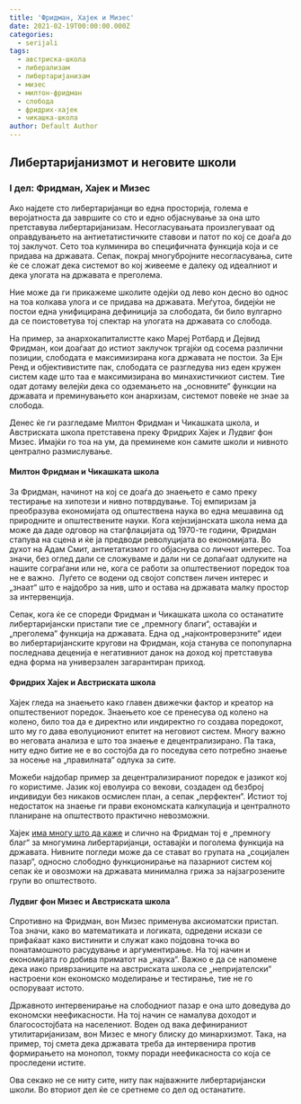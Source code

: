 ```yaml
---
title: 'Фридман, Хајек и Мизес'
date: 2021-02-19T00:00:00.000Z
categories:
  - serijali
tags:
  - австриска-школа
  - либерализам
  - либертаријанизам
  - мизес
  - милтон-фридман
  - слобода
  - фридрих-хајек
  - чикашка-школа
author: Default Author
---
```


## **Либертаријанизмот и неговите школи**

### I дел: **Фридман, Хајек и Мизес**

Ако најдете сто либертаријанци во една просторија, големa е веројатноста да завршите со сто и едно објаснување за она што претставува либертаријанизам. Несогласувањата произлегуваат од оправдувањето на антиетатистичките ставови и патот по кој се доаѓа до тој заклучот. Сето тоа кулминира во специфичната функција која и се придава на државата. Сепак, покрај многубројните несогласувања, сите ќе се сложат дека системот во кој живееме е далеку од идеалниот и дека улогата на државата е преголема.

Ние може да ги прикажеме школите одејќи од лево кон десно во однос на тоа колкава улога и се придава на државата. Меѓутоа, бидејќи не постои една унифицирана дефиниција за слободата, би било вулгарно да се поистоветува тој спектар на улогата на државата со слобода. 

На пример, за анархокапиталистте како Мареј Ротбард и Дејвид Фридман, кои доаѓаат до истиот заклучок тргајќи од сосема различни позиции, слободата е максимизирана кога државата не постои. За Ејн Ренд и објективистите пак, слободата се разгледува низ еден кружен систем каде што таа е максимизирана во минахистичкиот систем. Тие одат дотаму велејќи дека со одземањето на „основните“ функции на државата и преминувањето кон анархизам, системот повеќе не знае за слобода.

Денес ќе ги разгледаме Милтон Фридман и Чикашката школа, и Австриската школа претставена преку Фридрих Хајек и Лудвиг фон Мизес. Имајќи го тоа на ум, да преминеме кон самите школи и нивното централно размислување.

#### **Милтон Фридман и Чикашката школа**

За Фридман, начинот на кој се доаѓа до знаењето е само преку тестирање на хипотези и нивно потврдување. Тој емпиризам ја преобразува економијата од општествена наука во една мешавина од природните и општествените науки. Кога кејнзијанската школа нема да може да даде одговор на стагфлацијата од 1970-те години, Фридман стапува на сцена и ќе ја предводи револуцијата во економијата. Во духот на Адам Смит, антиетатизмот го објаснува со личнот интерес. Тоа значи, без оглед дали се сложуваме и дали ни се допаѓаат одлуките на нашите сограѓани или не, кога се работи за општествениот поредок тоа не е важно.  Луѓето се водени од својот сопствен личен интерес и „знаат“ што е најдобро за нив, што и остава на државата малку простор за интервенција. 

Сепак, кога ќе се спореди Фридман и Чикашката школа со останатите либертаријански пристапи тие се „премногу благи“, оставајќи и „преголема“ функција на државата. Една од „најконтроверзните“ идеи во либертаријанските кругови на Фридман, која станува се попопуларна последнава деценија е негативниот данок на доход кој претставува една форма на универзален загарантиран приход.

#### **Фридрих Хајек и Австриската школа**

Хајек гледа на знаењето како главен движечки фактор и креатор на општествениот поредок. Знаењето кое се пренесува од колено на колено, било тоа да е директно или индиректно го создава поредокот, што му го дава еволуциониот епитет на неговиот систем. Многу важно во неговата анализа е што тоа знаење е децентрализирано. Па така, ниту едно битие не е во состојба да го поседува сето потребно знаење за носење на „правилната“ одлука за сите. 

Можеби најдобар пример за децентрализираниот поредок е јазикот кој го користиме. Јазик кој еволуира со векови, создаден од безброј индивидуи без никаков осмислен план, а сепак „перфектен“. Истиот тој недостаток на знаење ги прави економската калкулација и централното планиране на општеството практично невозможни. 

Хајек [има многу што да каже](https://www.youtube.com/watch?v=pxzLqGJnFIo&list=PLDmvNdYLd2eQVMppIB_tZl6ezK9a2LPsS) и слично на Фридман тој е „премногу благ“ за многумина либертаријанци, оставајќи и поголема функција на државата. Нивните погледи може да се стават во групата на „социјален пазар“, односно слободно функционирање на пазарниот систем кој сепак ќе и овозможи на државата минимална грижа за најзагрозените групи во општеството.

#### **Лудвиг фон Мизес и Австриската школа**

Спротивно на Фридман, вон Мизес применува аксиoматски пристап. Тоа значи, како во математиката и логиката, одредени искази се прифаќаат како вистинити и служат како појдовна точка во понатамошното расудување и аргументирање. На тој начин и економијата го добива приматот на „наука“. Важно е да се напомене дека иако приврзаниците на австриската школа се „непријателски“ настроени кон економско моделирање и тестирање, тие не го оспоруваат истото. 

Државното интервенирање на слободниот пазар е она што доведува до економски неефикасности. На тој начин се намалува доходот и благосостојбата на населениот. Воден од вака дефинираниот утилитаријанизам, вон Мизес е многу блиску до минархизмот. Така, на пример, тој смета дека државата треба да интервенира против формирањето на монопол, токму поради неефикасноста со која се проследени истите.

Ова секако не се ниту сите, ниту пак најважните либертаријански школи. Во вториот дел ќе се сретнеме со дел од останатите.
